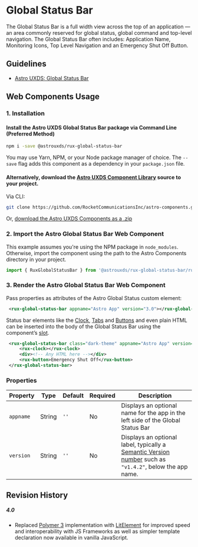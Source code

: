 # Global Status Bar

The Global Status Bar is a full width view across the top of an application — an area commonly reserved for global status, global command and top-level navigation. The Global Status Bar often includes: Application Name, Monitoring Icons, Top Level Navigation and an Emergency Shut Off Button.

## Guidelines

- [Astro UXDS: Global Status Bar](https://astrouxds.com/ui-components/global-status-bar)

## Web Components Usage

### 1. Installation

#### Install the Astro UXDS Global Status Bar package via Command Line (Preferred Method)

```sh
npm i -save @astrouxds/rux-global-status-bar
```

You may use Yarn, NPM, or your Node package manager of choice. The `--save` flag adds this component as a dependency in your `package.json` file.

#### **Alternatively**, download the [Astro UXDS Component Library](https://github.com/RocketCommunicationsInc/astro-components/src/master/) source to your project.

Via CLI:

```sh
git clone https://github.com/RocketCommunicationsInc/astro-components.git
```

Or, [download the Astro UXDS Components as a .zip](https://github.com/RocketCommunicationsInc/astro-components/archive/master.zip)

### 2. Import the Astro Global Status Bar Web Component

This example assumes you're using the NPM package in `node_modules`. Otherwise, import the component using the path to the Astro Components directory in your project.

```javascript
import { RuxGlobalStatusBar } from '@astrouxds/rux-global-status-bar/rux-global-status-bar.js';
```

### 3. Render the Astro Global Status Bar Web Component

Pass properties as attributes of the Astro Global Status custom element:

```xml
 <rux-global-status-bar appname="Astro App" version="3.0"></rux-global-status-bar>
```

Status bar elements like the [Clock](https://www.astrouxds.com/ui-components/clock), [Tabs](https://www.astrouxds.com/ui-components/tabs) and [Buttons](https://www.astrouxds.com/ui-components/buttons) and even plain HTML can be inserted into the body of the Global Status Bar using the component’s [slot](https://developer.mozilla.org/en-US/docs/Web/HTML/Element/slot).

```xml
 <rux-global-status-bar class="dark-theme" appname="Astro App" version="3.0">
	 <rux-clock></rux-clock>
	 <div><!-- Any HTML here --></div>
	 <rux-button>Emergency Shut Off</rux-button>
 </rux-global-status-bar>
```

### Properties

| Property  | Type   | Default | Required | Description                                                                                                                    |
| --------- | ------ | ------- | -------- | ------------------------------------------------------------------------------------------------------------------------------ |
| `appname` | String | `''`    | No       | Displays an optional name for the app in the left side of the Global Status Bar                                                |
| `version` | String | `''`    | No       | Displays an optional label, typically a [Semantic Version number](https://semver.org/) such as `"v1.4.2"`, below the app name. |

## Revision History

##### **4.0**

- Replaced [Polymer 3](https://www.polymer-project.org) implementation with [LitElement](https://lit-element.polymer-project.org/) for improved speed and interoperability with JS Frameworks as well as simpler template declaration now available in vanilla JavaScript.
